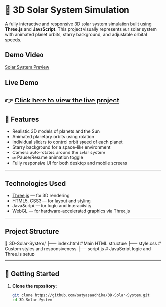 # 🌌 3D Solar System Simulation

A fully interactive and responsive 3D solar system simulation built using **Three.js** and **JavaScript**. This project visually represents our solar system with animated planet orbits, starry background, and adjustable orbital speeds.

##  Demo Video
[Solar System Preview](https://github.com/satyasaadhika/3D-Solar-System/blob/main/3D%20Solar%20System.mp4?raw=true)

##  Live Demo

👉 [Click here to view the live project](https://satyasaadhika.github.io/3D-Solar-System/)
---

## 🚀 Features

-  Realistic 3D models of planets and the Sun
-  Animated planetary orbits using rotation
-  Individual sliders to control orbit speed of each planet
-  Starry background for a space-like environment
-  Camera auto-rotates around the solar system
- ⏯ Pause/Resume animation toggle
- Fully responsive UI for both desktop and mobile screens

---

##  Technologies Used

- [Three.js](https://threejs.org/) — for 3D rendering
- HTML5, CSS3 — for layout and styling
- JavaScript — for logic and interactivity
- WebGL — for hardware-accelerated graphics via Three.js

---

##  Project Structure

📁 3D-Solar-System/
├── index.html # Main HTML structure
├── style.css # Custom styles and responsiveness
├── script.js # JavaScript logic and Three.js setup


---

## 🔧 Getting Started

1. **Clone the repository:**
   ```bash
   git clone https://github.com/satyasaadhika/3D-Solar-System.git
   cd 3D-Solar-System

